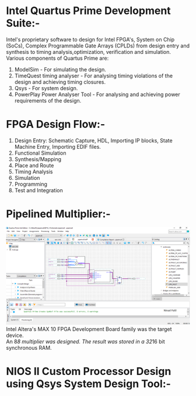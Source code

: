 # Intel Quartus Prime Development Suite:-    
Intel's proprietary software to design for Intel FPGA's, System on Chip (SoCs), Complex Programmable Gate Arrays (CPLDs) from design entry and synthesis to timing analysis,optimization, verification and simulation. Various components of Quartus Prime are:  
1) ModelSim - For simulating the design.  
2) TimeQuest timing analyser - For analysing timing violations of the design and achieving timing closures.  
3) Qsys - For system design.   
4) PowerPlay Power Analyser Tool - For analysing and achieving power requirements of the design.  
  # FPGA Design Flow:-  
1) Design Entry: Schematic Capture, HDL, Importing IP blocks, State Machine Entry, Importing EDIF files.  
2) Functional Simulation  
3) Synthesis/Mapping   
4) Place and Route  
5) Timing Analysis   
6) Simulation  
7) Programming  
8) Test and Integration  
  # Pipelined Multiplier:-     
![](https://github.com/patilninad/NIOS-II-Custom-Processor/blob/master/Multiplier.PNG)   
Intel Altera's MAX 10 FPGA Development Board family was the target device.      
An 8*8 multiplier was designed. The result was stored in a 32*16 bit synchronous RAM.
# NIOS II Custom Processor Design using Qsys System Design Tool:-  
